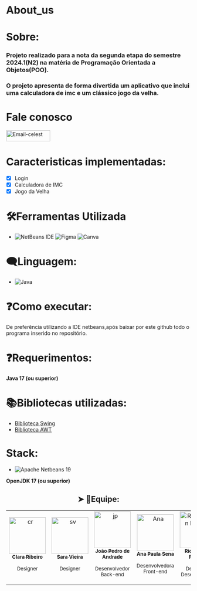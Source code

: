 # About_us

# Sobre:
  
<h3>
  Projeto realizado para a nota da segunda etapa do semestre 2024.1(N2) na matéria de Programação Orientada a Objetos(POO).
  </h3>
  
<h3>
  O projeto apresenta de forma divertida um aplicativo que inclui uma calculadora de imc e um clássico jogo da velha.
  </h3>

# Fale conosco
 <a target="_blank" href="mailto:celestixcore@gmail.com"> <img height="30" width="120" alt="Email-celest" src="https://img.shields.io/badge/Gmail-D14836?style=for-the-        badge&logo=gmail&logoColor=white"/></a>
 
# Caracteristicas implementadas:

* [x] Login
* [x] Calculadora de IMC
* [x] Jogo da Velha

# 🛠Ferramentas Utilizada 
 *   ![NetBeans IDE](https://img.shields.io/badge/NetBeansIDE-1B6AC6.svg?style=for-the-badge&logo=apache-netbeans-ide&logoColor=white)
     ![Figma](https://img.shields.io/badge/Figma-F24E1E?style=for-the-badge&logo=figma&logoColor=white)
     ![Canva](https://img.shields.io/badge/Canva-%2300C4CC.svg?&style=for-the-badge&logo=Canva&logoColor=white)
    

# 🗨Linguagem:

* ![Java](https://img.shields.io/badge/java-%23ED8B00.svg?style=for-the-badge&logo=openjdk&logoColor=white)

# ❓Como executar:
De preferência utilizando a IDE netbeans,após baixar por este github todo o programa inserido no repositório.

# ❓Requerimentos:
**Java 17 (ou superior)**

# 📚Bibliotecas utilizadas: 
- [Biblioteca Swing](https://homepages.dcc.ufmg.br/~fsantos/ECOi06/aulaSwingSWT.pdf)
- [Biblioteca AWT](https://homepages.dcc.ufmg.br/~fsantos/ECOi06/aulaSwingSWT.pdf)

# Stack:
* ![Apache Netbeans 19](https://img.shields.io/badge/apache%20netbeans-1B6AC6?style=for-the-badge&logo=apache%20netbeans%20IDE&logoColor=white)

**OpenJDK 17 (ou superior)**

<h2 align="center">➤ 💼Equipe:</h2></b>

<div align="center">
<table>
  <tbody>
    <tr>
      <td align="center"><a href="https://github.com/clararibeiro09"><img src="https://avatars.githubusercontent.com/u/159394411?v=4" width="100px;" alt="cr"/><br /><sub><b>Clara Ribeiro</b>
        </a>
        <p><sub>Designer</sub></p></sub></td>
      <td align="center"><a href="https://github.com/saravs858"><img src="https://avatars.githubusercontent.com/u/159447242?v=4" width="100px;" alt="sv"/><br /><sub><b>Sara Vieira</b></a>
        <p><sub>Designer</sub></p></sub></td>
      <td align="center"><a href="https://github.com/joaopedrohub"><img src="https://avatars.githubusercontent.com/u/159566325?v=4" width="100px;" alt="jp"/><br /><sub><b>João Pedro de Andrade</b></a>
        <p><sub>Desenvolvedor Back-end</sub></p></sub></td>
      <td align="center"><a href="https://github.com/anapaulasena8"><img src="https://avatars.githubusercontent.com/u/160032234?v=4" width="100px;" alt="Ana"/><br /><sub><b>Ana Paula Sena</b></sub></a>
        <p><sub> Desenvolvedora Front-end</sub></p></td>
        <td align="center"><a href="https://github.com/rich4rds0n"><img src="https://avatars.githubusercontent.com/u/107577413?v=4" width="100px;" alt="Richardson Ferreira"/><br /><sub><b>Richardson Ferreira</b></sub></a>
        <p><sub>Designer e Desenvolvedor</sub></p></td>
    </tr>
  </tbody>
</table>
</div>
